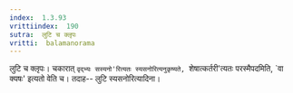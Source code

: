 ```yaml
---
index:  1.3.93
vrittiindex:  190
sutra:  लुटि च क्लृपः
vritti:  balamanorama 
---
```


लुटि च क्लृपः। चकारात् `वृद्भ्यः सस्यनो'रित्यतः स्यसनोरित्यनुकृष्यते, `शेषात्कर्तरी'त्यतः परस्मैपदमिति, `वा क्यषः' इत्यतो वेति च। तदाह-- लुटि स्यसनोरित्यादिना। 


